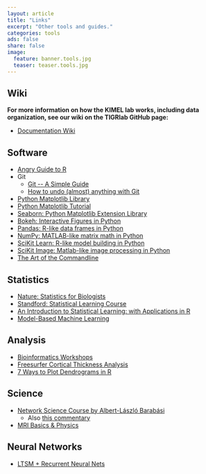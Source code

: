 ```yaml
---
layout: article
title: "Links"
excerpt: "Other tools and guides."
categories: tools
ads: false
share: false
image:
  feature: banner.tools.jpg
  teaser: teaser.tools.jpg
---
```


## Wiki
**For more information on how the KIMEL lab works, including data organization, see our wiki on the TIGRlab GitHub page:**

- [Documentation Wiki](https://github.com/TIGRLab/documentation/wik://github.com/TIGRLab/documentation/wiki)

## Software

- [Angry Guide to R](http://tim-smith.us/arrgh/index.html)
- Git
  - [Git -- A Simple Guide](http://rogerdudler.github.io/git-guide/)
  - [How to undo (almost) anything with Git](https://github.com/blog/2019-how-to-undo-almost-anything-with-git)
- [Python Matplotlib Library](http://matplotlib.org/gallery.html)
- [Python Matplotlib Tutorial](http://www.labri.fr/perso/nrougier/teaching/matplotlib/)
- [Seaborn: Python Matplotlib Extension Library](http://stanford.edu/~mwaskom/software/seaborn/)
- [Bokeh: Interactive Figures in Python](http://bokeh.pydata.org/en/latest/docs/gallery.html)
- [Pandas: R-like data frames in Python](http://pandas.pydata.org/pandas-docs/stable/tutorials.html)
- [NumPy: MATLAB-like matrix math in Python](https://docs.scipy.org/doc/numpy-dev/user/numpy-for-matlab-users.html)
- [SciKit Learn: R-like model building in Python](http://scikit-learn.org/stable/)
- [SciKit Image: Matlab-like image processing in Python](http://scikit-image.org/)
- [The Art of the Commandline](https://github.com/jlevy/the-art-of-command-line)

## Statistics

- [Nature: Statistics for Biologists](http://www.nature.com/collections/qghhqm)
- [Standford: Statistical Learning Course](http://online.stanford.edu/course/statistical-learning-winter-2014)
- [ An Introduction to Statistical Learning: with Applications in R](http://www-bcf.usc.edu/~gareth/ISL/)
- [Model-Based Machine Learning](http://www.mbmlbook.com/toc.html)

## Analysis

- [Bioinformatics Workshops](bioinformatics.ca/workshops/2013)
- [Freesurfer Cortical Thickness Analysis](http://blog.cogneurostats.com/?p=521)
- [7 Ways to Plot Dendrograms in R](http://gastonsanchez.com/blog/how-to/2012/10/03/Dendrograms.html)

## Science

- [Network Science Course by Albert-László Barabási](http://barabasilab.neu.edu/courses/phys5116/)
  - Also [this commentary](https://news.ycombinator.com/item?id=9555547)
- [MRI Basics & Physics](http://mri-q.com/)

## Neural Networks

- [LTSM + Recurrent Neural Nets](http://deeplearning4j.org/lstm.html)

